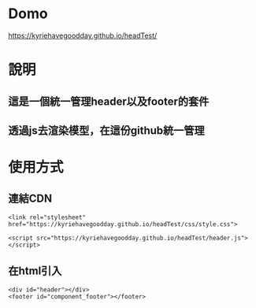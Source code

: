 # Domo
https://kyriehavegoodday.github.io/headTest/
# 說明
## 這是一個統一管理header以及footer的套件
## 透過js去渲染模型，在這份github統一管理

# 使用方式
## 連結CDN
```
<link rel="stylesheet" href="https://kyriehavegoodday.github.io/headTest/css/style.css">
```
```
<script src="https://kyriehavegoodday.github.io/headTest/header.js"></script>

```
## 在html引入
```
<div id="header"></div>
<footer id="component_footer"></footer>
```
